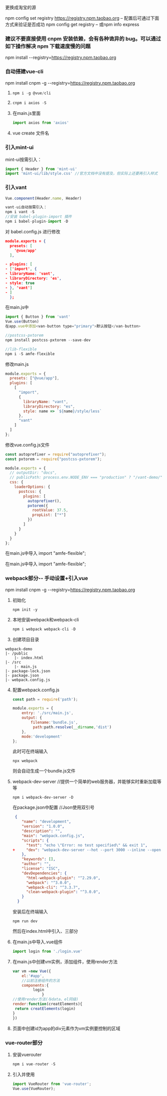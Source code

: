 更换成淘宝的源

npm config set registry https://registry.npm.taobao.org 
– 配置后可通过下面方式来验证是否成功 
npm config get registry 
– 或npm info express

### 建议不要直接使用 cnpm 安装依赖，会有各种诡异的 bug。可以通过如下操作解决 npm 下载速度慢的问题
npm install --registry=https://registry.npm.taobao.org

### 自动搭建vue-cli

npm install cnpm -g --registry=https://registry.npm.taobao.org

1. ```js
   npm i -g @vue/cli
   ```

2. ```js
   cnpm i axios -S
   ```

3. 在main.js里面

   ```js
   import axios from 'axios'
   ```

4. vue create 文件名


### 引入mint-ui

mint-ui按需引入：

```js
import { Header } from 'mint-ui'
import 'mint-ui/lib/style.css' //官方文档中没有提及，但实际上还要再引入样式
```

### 引入vant

```js
Vue.component(Header.name, Header)

vant-ui自动按需引入：
npm i vant -S
//安装 babel-plugin-import 插件
npm i babel-plugin-import -D
```

对 babel.config.js 进行修改

```json
module.exports = {
  presets: [
    '@vue/app'
  ],

- plugins: [
- ['import', {
- libraryName: 'vant',
- libraryDirectory: 'es',
- style: true
- }, 'vant']
- ]
  };
```

在main.js中

```js
import { Button } from 'vant'
Vue.use(Button)
在app.vue中添加<van-button type="primary">默认按钮</van-button>

//postcss-pxtorem
npm install postcss-pxtorem --save-dev

//lib-flexible
npm i -S amfe-flexible
```

修改main.js

```js
module.exports = {
  presets: ["@vue/app"],
  plugins: [
    [
      "import",
      {
        libraryName: "vant",
        libraryDirectory: "es",
        style: name => `${name}/style/less`
      },
      "vant"
    ]
  ]
};
```

修改vue.config.js文件

```js
const autoprefixer = require("autoprefixer");
const pxtorem = require("postcss-pxtorem");

module.exports = {
  // outputDir: "docs",
  // publicPath: process.env.NODE_ENV === "production" ? "/vant-demo/" : "/",
  css: {
    loaderOptions: {
      postcss: {
        plugins: [
          autoprefixer(),
          pxtorem({
            rootValue: 37.5,
            propList: ["*"]
          })
        ]
      }
    }
  }
};
```

在main.js中导入 import "amfe-flexible";

在main.js中导入 import "amfe-flexible";



### webpack部分-- 手动设置+引入vue

npm install cnpm -g --registry=https://registry.npm.taobao.org

1. 初始化

   ```
   npm init -y
   ```

2. 本地安装webpack和webpack-cli

   ```javascript
   npm i webpack webpack-cli -D
   ```

3. 创建项目目录

```
webpack-demo
|- /public
    |- index.html
|- /src
    |- main.js
|- package-lock.json
|- package.json
|- webpack.config.js
```

4. 配置webpack.config.js

   ```javascript
   const path = require('path');
   
   module.exports = {
       entry: './src/main.js',
       output: {
           filename:'bundle.js',
     		path:path.resolve(__dirname,'dist')
       },
       mode:'development'
   };
   ```

   此时可在终端输入

   ```
   npx webpack
   ```

   则会自动生成一个bundle.js文件

5. webpack-dev-server //提供一个简单的web服务器，并能够实时重新加载等等

   ```
   npm i webpack-dev-server -D
   ```

   在package.json中配置 //Json使用双引号

   ```json
    {
       "name": "development",
       "version": "1.0.0",
       "description": "",
       "main": "webpack.config.js",
       "scripts": {
         "test": "echo \"Error: no test specified\" && exit 1",
   +     "dev": "webpack-dev-server --hot --port 3000 --inline --open --contentBase public",
       },
       "keywords": [],
       "author": "",
       "license": "ISC",
       "devDependencies": {
         "html-webpack-plugin": "^2.29.0",
         "webpack": "^3.0.0",
         "webpack-cli": "^3.3.7",
         "clean-webpack-plugin": "^3.0.0",
       }
     }
   ```

   安装后在终端输入

   ```
   npm run dev
   ```

    然后在index.html中引入<script src='/bundle.js'>即可进行自动加载

6. 安装html-webpack-plugin和clean-webpack-plugin插件

   ```
   npm i html-webpack-plugin -D
   npm i clean-webpack-plugin -D
   ```

   在webpack.config.js中配置

   ```javascript
   const path = require('path');
   + const HtmlWebpackPlugin = require('html-webpack-plugin');
   + const { CleanWebpackPlugin } = require('clean-webpack-plugin');
   
     module.exports = {
       entry: {
         app: './src/main.js'
       },
   +   plugins: [
   +     new HtmlWebpackPlugin({
   +       template:'./public/index.html',
   +     }),
   +     new CleanWebpackPlugin(),
   +   ],
   +   devServer: {
   +     contentBase: './dist',
   +     port: 8000
   +   },
       output: {
         filename: 'bundle.js',
         path: path.resolve(__dirname, 'dist')
       }
     };
   ```

   此时可以把index.html中的<script src='/bundle.js'>注释掉，因为html-webpack-plugin会在内存中根据指定的模板页面，生成一份内存中的首页，同时自动把打包好的bundle注入到页面底部

7. 创建.css文件，在main.js中配置

   ```
   import './css/index.css'
   ```

   安装style-loader和css-loader

   ```javascript
   npm i style-loader css-loader //从右到左安装
   ```

   在webpack.config.js中配置

   ```javascript
   const path = require('path');
   const HtmlWebpackPlugin = require('html-webpack-plugin');
   const { CleanWebpackPlugin } = require('clean-webpack-plugin');
   
   module.exports = {
       entry: './src/main.js',
       output: {
           filename: 'bundle.js',
           path: path.resolve(__dirname, 'dist'),
       },
       plugins: [
           new HtmlWebpackPlugin({
               template:'./public/index.html',
           }),
           new CleanWebpackPlugin(),
       ],
       devServer: {
           contentBase: './dist',
           port: 8000
       },
   +   module: {
   +       rules: [
   +           {
   +               test: /\.css$/,
   +               use: [
   +                   'style-loader',
   +                   'css-loader'
   +               ]
   +           }       
   +       ]
   +   }
   }
   ```


8. 安装处理url的loader

   ```javascript
   npm i url-loader file-loader -D
   ```

   在webpack.config.js配置

   ```javascript
   const path = require('path');
   const HtmlWebpackPlugin = require('html-webpack-plugin');
   const { CleanWebpackPlugin } = require('clean-webpack-plugin');
   
   module.exports = {
       entry: './src/main.js',
       output: {
           filename: 'bundle.js',
           path: path.resolve(__dirname, 'dist'),
       },
       plugins: [
           new HtmlWebpackPlugin({
               template:'./public/index.html',
           }),
           new CleanWebpackPlugin(),
       ],
       devServer: {
           contentBase: './dist',
           port: 8000
       },
      module: {
          rules: [
              {
                  test: /\.css$/,
                  use: [
                      'style-loader',
                      'css-loader'
                  ]
              }，
   +  {
   +    test: /\.(png|jpg|gif)$/,
   +    loader: 'url-loader'
   +  }
          ]
      }
   }
   ```


9. 安装处理字体的loader（存疑）

10. 安装babel

    ```javascript
    npm install -D babel-loader @babel/core @babel/preset-env webpack
    ```

    配置

    ```
    module: {
      rules: [
        {
          test: /\.m?js$/,
          exclude: /(node_modules|bower_components)/,
          use: {
            loader: 'babel-loader',
            options: {
              presets: ['@babel/preset-env']
            }
          }
        }
      ]
    }
    ```
    
    创建名为 .babelrc的新文件来配置 Babel
    
    ```
    { 
      "presets": ["@babel/preset-env"] 
    }
    ```

### vue部分

1. 安装vue

   ```
   npm i vue -S
   ```

2. 安装vue-loader vue-template-compiler

   ```javascript
   npm i vue-loader vue-template-compiler -D
   ```

3. 新增规则

   ```javascript
   {
   test:/\.vue$/,
   loader:['vue-loader']
   }
   ```

4. 添加插件（经常忘记）

   ```javascript
   // webpack.config.js
   const VueLoaderPlugin = require('vue-loader/lib/plugin')
   
   module.exports = {
     module: {
       rules: [
         // ... 其它规则
         {
           test: /\.vue$/,
           loader: 'vue-loader'
         }
       ]
     },
     plugins: [
       // 请确保引入这个插件！
       new VueLoaderPlugin()
     ]
   }
   ```

5. 在main.js中导入vue模块

   ```javascript
   import Vue from 'vue'
   ```

6. 在src下建立具体组件xx.vue，需包含<template></template>、<script></script>、<style></style>三部分

7. 在main.js中导入.vue组件

   ```javascript
   import login from './login.vue'
   ```

8. 在main.js中创建vm实例，添加组件，使用render方法

   ```javascript
   var vm =new Vue({
       el:'#app',
       //以前注册组件的方法
       components:{
   			login
   				}
   //使用render方法(与data、el同级)
   render:function(creatElements){
   	return creatElements(login)
   }
   })
   ```

9. 页面中创建id为app的div元素作为vm实例要控制的区域

### vue-router部分

1. 安装vuerouter

   ```javascript
   npm i vue-router -S
   ```

2. 引入并使用

   ```javascript
   import VueRouter from 'vue-router';
   Vue.use(VueRouter);
   ```

   
